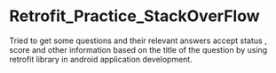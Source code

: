 # Retrofit_Practice_StackOverFlow
Tried to get some questions and their relevant answers accept status , score and other information based on the title of the question by using retrofit library in android application development.

